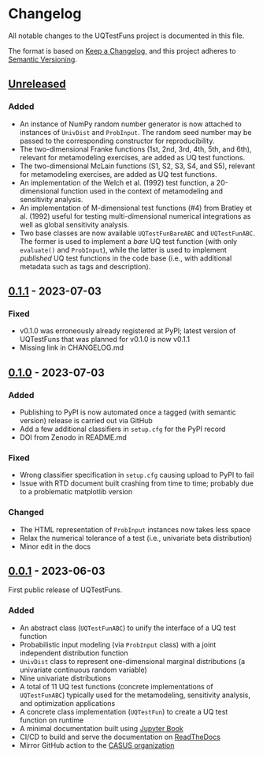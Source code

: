 # Changelog

All notable changes to the UQTestFuns project is documented in this file.

The format is based on [Keep a Changelog](https://keepachangelog.com/en/1.0.0/),
and this project adheres to [Semantic Versioning](https://semver.org/spec/v2.0.0.html).

## [Unreleased]

### Added

- An instance of NumPy random number generator is now attached to instances of
  `UnivDist` and `ProbInput`. The random seed
  number may be passed to the corresponding constructor for reproducibility.
- The two-dimensional Franke functions (1st, 2nd, 3rd, 4th, 5th, and 6th),
  relevant for metamodeling exercises, are added as UQ test functions.
- The two-dimensional McLain functions (S1, S2, S3, S4, and S5),
  relevant for metamodeling exercises, are added as UQ test functions.
- An implementation of the Welch et al. (1992) test function, 
  a 20-dimensional function used in the context of metamodeling and sensitivity
  analysis.
- An implementation of M-dimensional test functions (#4) from Bratley et al.
  (1992) useful for testing multi-dimensional numerical integrations as well
  as global sensitivity analysis.
- Two base classes are now available `UQTestFunBareABC` and `UQTestFunABC`.
  The former is used to implement a _bare_ UQ test function
  (with only `evaluate()` and `ProbInput`), while the latter is used to
  implement _published_ UQ test functions in the code base (i.e., with 
  additional metadata such as tags and description).

## [0.1.1] - 2023-07-03

### Fixed

- v0.1.0 was erroneously already registered at PyPI;
  latest version of UQTestFuns that was planned for v0.1.0 is now v0.1.1
- Missing link in CHANGELOG.md

## [0.1.0] - 2023-07-03

### Added

- Publishing to PyPI is now automated
  once a tagged (with semantic version) release is carried out via GitHub
- Add a few additional classifiers in `setup.cfg` for the PyPI record
- DOI from Zenodo in README.md

### Fixed

- Wrong classifier specification in `setup.cfg` causing upload to PyPI to fail
- Issue with RTD document built crashing from time to time;
  probably due to a problematic matplotlib version

### Changed

- The HTML representation of `ProbInput` instances now takes less space
- Relax the numerical tolerance of a test (i.e., univariate beta distribution)
- Minor edit in the docs

## [0.0.1] - 2023-06-03

First public release of UQTestFuns.

### Added

- An abstract class (`UQTestFunABC`) to unify the interface of a UQ test function
- Probabilistic input modeling (via `ProbInput` class) with a joint independent distribution function
- `UnivDist` class to represent one-dimensional marginal distributions (a univariate continuous random variable)
- Nine univariate distributions
- A total of 11 UQ test functions (concrete implementations of `UQTestFunABC`)
  typically used for the metamodeling, sensitivity analysis, and optimization applications
- A concrete class implementation (`UQTestFun`) to create a UQ test function on runtime
- A minimal documentation built using [Jupyter Book](https://jupyterbook.org)
- CI/CD to build and serve the documentation on [ReadTheDocs](https://readthedocs.org/)
- Mirror GitHub action to the [CASUS organization](https://github.com/casus)

[Unreleased]: https://github.com/damar-wicaksono/uqtestfuns/compare/main...dev
[0.1.1]: https://github.com/damar-wicaksono/uqtestfuns/compare/v0.1.0...v0.1.1
[0.1.0]: https://github.com/damar-wicaksono/uqtestfuns/compare/v0.0.1...v0.1.0
[0.0.1]: https://github.com/damar-wicaksono/uqtestfuns/releases/tag/v0.0.1
